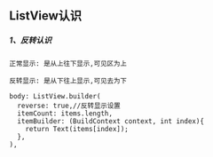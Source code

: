 ListView认识
-----

##### 1、反转认识
```
正常显示: 是从上往下显示,可见区为上

反转显示: 是从下往上显示,可见去为下
```
```
body: ListView.builder(
  reverse: true,//反转显示设置
  itemCount: items.length,
  itemBuilder: (BuildContext context, int index){
    return Text(items[index]);
  },
),
```
